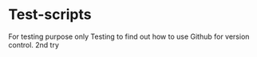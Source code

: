 # Test-scripts
For testing purpose only
Testing to find out how to use Github for version control.
2nd try
